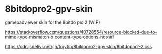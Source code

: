 # 8bitdopro2-gpv-skin
gamepadviewer skin for the 8bitdo pro 2 (WIP)

https://stackoverflow.com/questions/40728554/resource-blocked-due-to-mime-type-mismatch-x-content-type-options-nosniff

https://cdn.jsdelivr.net/gh/troytjh/8bitdopro2-gpv-skin/8bitdopro2-2.css
